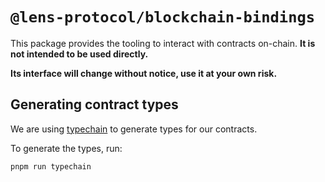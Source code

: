 # `@lens-protocol/blockchain-bindings`

This package provides the tooling to interact with contracts on-chain. **It is not intended to be used directly.**

**Its interface will change without notice, use it at your own risk.**

## Generating contract types

We are using [typechain](https://github.com/dethcrypto/TypeChain) to generate types for our contracts.

To generate the types, run:

```bash
pnpm run typechain
```
